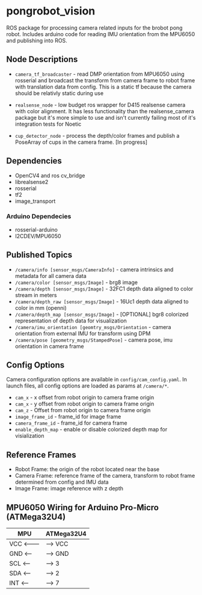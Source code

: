 # pongrobot_vision
ROS package for processing camera related inputs for the brobot pong robot. Includes arduino code for reading IMU orientation from the MPU6050 and publishing into ROS.

## Node Descriptions
- `camera_tf_broadcaster` - read DMP orientation from MPU6050 using rosserial and broadcast the transform from camera frame to robot frame with translation data from config. This is a static tf because the camera should be relativly static during use
  
- `realsense_node` - low budget ros wrapper for D415 realsense camera with color alignment. It has less functionality than the realsense_camera package but it's more simple to use and isn't currently failing most of it's integration tests for Noetic

- `cup_detector_node` - process the depth/color frames and publish a PoseArray of cups in the camera frame. [In progress]

## Dependencies
- OpenCV4 and ros cv_bridge
- librealsense2
- rosserial
- tf2
- image_transport
### Arduino Dependecies
- rosserial-arduino
- I2CDEV/MPU6050 

## Published Topics
- `/camera/info [sensor_msgs/CameraInfo]` - camera intrinsics and metadata for all camera data
- `/camera/color [sensor_msgs/Image]` - brg8 image 
- `/camera/depth [sensor_msgs/Image]` - 32FC1 depth data aligned to color stream in meters
- `/camera/depth_raw [sensor_msgs/Image]` - 16Uc1 depth data aligned to color in mm (openni)
- `/camera/depth_map [sensor_msgs/Image]` - [OPTIONAL] bgr8 colorized representation of depth data for visualization 
- `/camera/imu_orientation [geomtry_msgs/Orientation` - camera orientation from external IMU for transform using DPM
- `/camera/pose [geometry_msgs/StampedPose]` - camera pose, imu orientation in camera frame

## Config Options
Camera configuration options are available in `config/cam_config.yaml`. In launch files, all config options are loaded as params at `/camera/*`.
- `cam_x` - x offset from robot origin to camera frame origin
- `cam_x` - y offset from robot origin to camera frame origin
- `cam_z` - Offset from robot origin to camera frame origin
- `image_frame_id` - frame_id for image frame
- `camera_frame_id` - frame_id for camera frame
- `enable_depth_map` - enable or disable colorized depth map for visialization

## Reference Frames
- Robot Frame: the origin of the robot located near the base
- Camera Frame: reference frame of the camera, transform to robot frame determined from config and IMU data
- Image Frame: image reference with z depth

## MPU6050 Wiring for Arduino Pro-Micro (ATMega32U4)
| MPU     | ATMega32U4  |
| --------| ----------- |
| VCC <---|--> VCC      |
| GND <-- |--> GND      |
| SCL <-- |-->  3       |
| SDA <-- |-->  2       |
| INT <-- |-->  7       |
